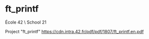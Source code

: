 # ft_printf

École 42 \ School 21

Project "ft_printf"
https://cdn.intra.42.fr/pdf/pdf/1807/ft_printf.en.pdf
